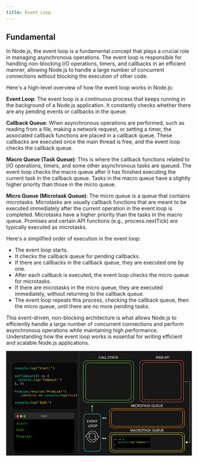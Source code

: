 ```yaml
---
title: Event Loop
---
```


## Fundamental

In Node.js, the event loop is a fundamental concept that plays a crucial role in managing asynchronous operations. The event loop is responsible for handling non-blocking I/O operations, timers, and callbacks in an efficient manner, allowing Node.js to handle a large number of concurrent connections without blocking the execution of other code.

Here's a high-level overview of how the event loop works in Node.js:

**Event Loop**: The event loop is a continuous process that keeps running in the background of a Node.js application. It constantly checks whether there are any pending events or callbacks in the queue.

**Callback Queue**: When asynchronous operations are performed, such as reading from a file, making a network request, or setting a timer, the associated callback functions are placed in a callback queue. These callbacks are executed once the main thread is free, and the event loop checks the callback queue.

**Macro Queue (Task Queue)**: This is where the callback functions related to I/O operations, timers, and some other asynchronous tasks are queued. The event loop checks the macro queue after it has finished executing the current task in the callback queue. Tasks in the macro queue have a slightly higher priority than those in the micro queue.

**Micro Queue (Microtask Queue)**: The micro queue is a queue that contains microtasks. Microtasks are usually callback functions that are meant to be executed immediately after the current operation in the event loop is completed. Microtasks have a higher priority than the tasks in the macro queue. Promises and certain API functions (e.g., process.nextTick) are typically executed as microtasks.

Here's a simplified order of execution in the event loop:

- The event loop starts.
- It checks the callback queue for pending callbacks.
- If there are callbacks in the callback queue, they are executed one by one.
- After each callback is executed, the event loop checks the micro queue for microtasks.
- If there are microtasks in the micro queue, they are executed immediately, without returning to the callback queue.
- The event loop repeats this process, checking the callback queue, then the micro queue, until there are no more pending tasks.
  
This event-driven, non-blocking architecture is what allows Node.js to efficiently handle a large number of concurrent connections and perform asynchronous operations while maintaining high performance. Understanding how the event loop works is essential for writing efficient and scalable Node.js applications.

![Image](https://raw.githubusercontent.com/quankori/quankori.github.io/master/src/images/programming/1.gif)



